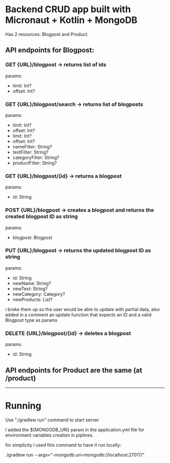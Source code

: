 # Backend CRUD app built with Micronaut + Kotlin + MongoDB

Has 2 resources: Blogpost and Product.

## API endpoints for Blogpost:

### GET {URL}/blogpost -> returns list of ids

params:

- limit: Int?
- offset: Int?

### GET {URL}/blogpost/search -> returns list of blogposts

params:

- limit: Int?
- offset: Int?
- limit: Int?
- offset: Int?
- nameFilter: String?
- textFilter: String?
- categoryFilter: String?
- productFilter: String?

### GET {URL}/blogpost/{id} -> returns a blogpost

params:

- id: String

### POST {URL}/blogpost -> creates a blogpost and returns the created blogpost ID as string

params:

- blogpost: Blogpost

### PUT {URL}/blogpost -> returns the updated blogpost ID as string

params:

- id: String
- newName: String?
- newText: String?
- newCategory: Category?
- newProducts: List<Product>?

i broke them up so the user would be able to update with partial data,
also added in a comment an update function that expects an ID and a valid Blogpost type as params

### DELETE {URL}/blogpost/{id} -> deletes a blogpost

params:

- id: String

## API endpoints for Product are the same (at /product)

---

# Running

Use "./gradlew run" command to start server

I added the ${MONGODB_URI} param in the application.yml file for environment variables creation in piplines.

for simplicity i used this command to have it run locally:

./gradlew run --args="-mongodb.uri=mongodb://localhost:27017/"
